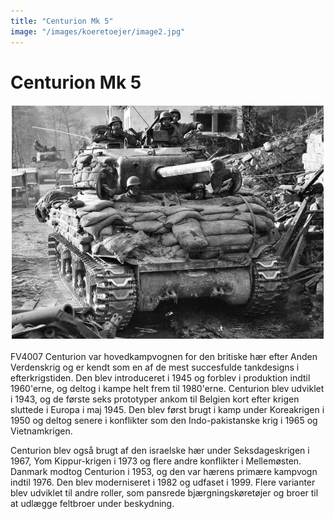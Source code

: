```yaml
---
title: "Centurion Mk 5"
image: "/images/koeretoejer/image2.jpg"
---
```

# Centurion Mk 5

![Et billede, der indeholder militærkøretøj, udendørs, sky, transportAutomatisk genereret beskrivelse](../../../public/images/koeretoejer/image2.jpg)

FV4007 Centurion var hovedkampvognen for den britiske hær efter Anden Verdenskrig og er kendt som en af de mest succesfulde tankdesigns i efterkrigstiden. Den blev introduceret i 1945 og forblev i produktion indtil 1960'erne, og deltog i kampe helt frem til 1980'erne. Centurion blev udviklet i 1943, og de første seks prototyper ankom til Belgien kort efter krigen sluttede i Europa i maj 1945\. Den blev først brugt i kamp under Koreakrigen i 1950 og deltog senere i konflikter som den Indo-pakistanske krig i 1965 og Vietnamkrigen.

Centurion blev også brugt af den israelske hær under Seksdageskrigen i 1967, Yom Kippur-krigen i 1973 og flere andre konflikter i Mellemøsten. Danmark modtog Centurion i 1953, og den var hærens primære kampvogn indtil 1976\. Den blev moderniseret i 1982 og udfaset i 1999\. Flere varianter blev udviklet til andre roller, som pansrede bjærgningskøretøjer og broer til at udlægge feltbroer under beskydning.
